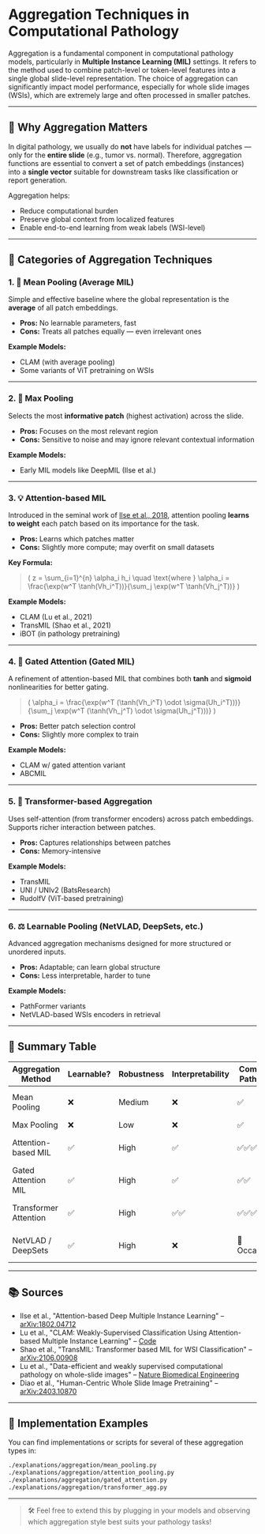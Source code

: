 # Aggregation Techniques in Computational Pathology

Aggregation is a fundamental component in computational pathology models, particularly in **Multiple Instance Learning (MIL)** settings. It refers to the method used to combine patch-level or token-level features into a single global slide-level representation. The choice of aggregation can significantly impact model performance, especially for whole slide images (WSIs), which are extremely large and often processed in smaller patches.

---

## 📌 Why Aggregation Matters

In digital pathology, we usually do **not** have labels for individual patches — only for the **entire slide** (e.g., tumor vs. normal). Therefore, aggregation functions are essential to convert a set of patch embeddings (instances) into a **single vector** suitable for downstream tasks like classification or report generation.

Aggregation helps:
- Reduce computational burden
- Preserve global context from localized features
- Enable end-to-end learning from weak labels (WSI-level)

---

## 🧠 Categories of Aggregation Techniques

### 1. 🔘 **Mean Pooling (Average MIL)**
Simple and effective baseline where the global representation is the **average** of all patch embeddings.

- **Pros:** No learnable parameters, fast
- **Cons:** Treats all patches equally — even irrelevant ones

**Example Models:**
- CLAM (with average pooling)
- Some variants of ViT pretraining on WSIs

---

### 2. 🔺 **Max Pooling**
Selects the most **informative patch** (highest activation) across the slide.

- **Pros:** Focuses on the most relevant region
- **Cons:** Sensitive to noise and may ignore relevant contextual information

**Example Models:**
- Early MIL models like DeepMIL (Ilse et al.)

---

### 3. 💡 **Attention-based MIL**
Introduced in the seminal work of [Ilse et al., 2018](https://arxiv.org/abs/1802.04712), attention pooling **learns to weight** each patch based on its importance for the task.

- **Pros:** Learns which patches matter
- **Cons:** Slightly more compute; may overfit on small datasets

**Key Formula:**
> \( z = \sum_{i=1}^{n} \alpha_i h_i \quad \text{where } \alpha_i = \frac{\exp(w^T \tanh(Vh_i^T))}{\sum_j \exp(w^T \tanh(Vh_j^T))} \)

**Example Models:**
- CLAM (Lu et al., 2021)
- TransMIL (Shao et al., 2021)
- iBOT (in pathology pretraining)

---

### 4. 🧠 **Gated Attention (Gated MIL)**
A refinement of attention-based MIL that combines both **tanh** and **sigmoid** nonlinearities for better gating.

> \( \alpha_i = \frac{\exp(w^T (\tanh(Vh_i^T) \odot \sigma(Uh_i^T)))}{\sum_j \exp(w^T (\tanh(Vh_j^T) \odot \sigma(Uh_j^T)))} \)

- **Pros:** Better patch selection control
- **Cons:** Slightly more complex to train

**Example Models:**
- CLAM w/ gated attention variant
- ABCMIL

---

### 5. 🧭 **Transformer-based Aggregation**
Uses self-attention (from transformer encoders) across patch embeddings. Supports richer interaction between patches.

- **Pros:** Captures relationships between patches
- **Cons:** Memory-intensive

**Example Models:**
- TransMIL
- UNI / UNIv2 (BatsResearch)
- RudolfV (ViT-based pretraining)

---

### 6. ⚖️ **Learnable Pooling (NetVLAD, DeepSets, etc.)**
Advanced aggregation mechanisms designed for more structured or unordered inputs.

- **Pros:** Adaptable; can learn global structure
- **Cons:** Less interpretable, harder to tune

**Example Models:**
- PathFormer variants
- NetVLAD-based WSIs encoders in retrieval

---

## 🧪 Summary Table

| Aggregation Method     | Learnable? | Robustness | Interpretability | Common in Pathology? | Example Models                |
|------------------------|------------|------------|------------------|----------------------|-------------------------------|
| Mean Pooling           | ❌         | Medium     | ❌               | ✅                   | CLAM (baseline), ViT          |
| Max Pooling            | ❌         | Low        | ❌               | ✅                   | DeepMIL                       |
| Attention-based MIL    | ✅         | High       | ✅               | ✅✅✅                | CLAM, iBOT, TransMIL          |
| Gated Attention MIL    | ✅         | High       | ✅               | ✅✅                 | CLAM (variant), ABCMIL        |
| Transformer Attention  | ✅         | High       | ✅✅              | ✅✅✅                | TransMIL, RudolfV, UNI        |
| NetVLAD / DeepSets     | ✅         | High       | ❌               | 🔁 Occasionally      | PathFormer, retrieval models  |

---

## 📚 Sources

- Ilse et al., "Attention-based Deep Multiple Instance Learning" – [arXiv:1802.04712](https://arxiv.org/abs/1802.04712)
- Lu et al., "CLAM: Weakly-Supervised Classification Using Attention-based Multiple Instance Learning" – [Code](https://github.com/mahmoodlab/CLAM)
- Shao et al., "TransMIL: Transformer based MIL for WSI Classification" – [arXiv:2106.00908](https://arxiv.org/abs/2106.00908)
- Lu et al., "Data-efficient and weakly supervised computational pathology on whole-slide images" – [Nature Biomedical Engineering](https://www.nature.com/articles/s41551-021-00814-0)
- Diao et al., "Human-Centric Whole Slide Image Pretraining" – [arXiv:2403.10870](https://arxiv.org/abs/2403.10870)

---

## 🧠 Implementation Examples

You can find implementations or scripts for several of these aggregation types in:
``` bash
./explanations/aggregation/mean_pooling.py
./explanations/aggregation/attention_pooling.py
./explanations/aggregation/gated_attention.py
./explanations/aggregation/transformer_agg.py
```

---

> 🛠️ Feel free to extend this by plugging in your models and observing which aggregation style best suits your pathology tasks!
